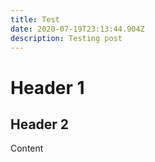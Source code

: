 ```yaml
---
title: Test
date: 2020-07-19T23:13:44.904Z
description: Testing post
---
```

# Header 1
## Header 2
Content
